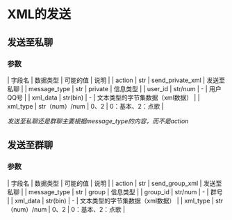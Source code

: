 # XML的发送

## 发送至私聊

### 参数

| 字段名 | 数据类型 | 可能的值 | 说明 |
| action | str | send_private_xml | 发送至私聊 |
| message_type | str | private | 信息类型 |
| user_id | str/num | - | 用户QQ号 |
| xml_data | str(bin) | - | 文本类型的字节集数据（xml数据） |
| xml_type | str（num）/num | 0、2 | 0：基本、2：点歌 |

*发送至私聊还是群聊主要根据message_type的内容，而不是action*

## 发送至群聊

### 参数

| 字段名 | 数据类型 | 可能的值 | 说明 |
| action | str | send_group_xml | 发送至私聊 |
| message_type | str | group | 信息类型 |
| group_id | str/num | - | 群号 |
| xml_data | str(bin) | - | 文本类型的字节集数据（xml数据） |
| xml_type | str（num）/num | 0、2 | 0：基本、2：点歌 |